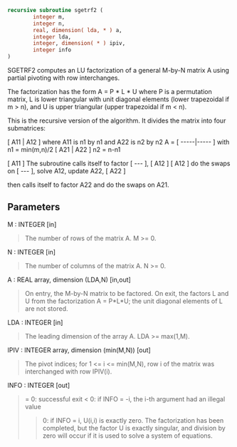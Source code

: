 ```fortran
recursive subroutine sgetrf2 (
        integer m,
        integer n,
        real, dimension( lda, * ) a,
        integer lda,
        integer, dimension( * ) ipiv,
        integer info
)
```

SGETRF2 computes an LU factorization of a general M-by-N matrix A
using partial pivoting with row interchanges.

The factorization has the form
A = P \* L \* U
where P is a permutation matrix, L is lower triangular with unit
diagonal elements (lower trapezoidal if m > n), and U is upper
triangular (upper trapezoidal if m < n).

This is the recursive version of the algorithm. It divides
the matrix into four submatrices:

[  A11 | A12  ]  where A11 is n1 by n1 and A22 is n2 by n2
A = [ -----|----- ]  with n1 = min(m,n)/2
[  A21 | A22  ]       n2 = n-n1

[ A11 ]
The subroutine calls itself to factor [ --- ],
[ A12 ]
[ A12 ]
do the swaps on [ --- ], solve A12, update A22,
[ A22 ]

then calls itself to factor A22 and do the swaps on A21.

## Parameters
M : INTEGER [in]
> The number of rows of the matrix A.  M >= 0.

N : INTEGER [in]
> The number of columns of the matrix A.  N >= 0.

A : REAL array, dimension (LDA,N) [in,out]
> On entry, the M-by-N matrix to be factored.
> On exit, the factors L and U from the factorization
> A = P\*L\*U; the unit diagonal elements of L are not stored.

LDA : INTEGER [in]
> The leading dimension of the array A.  LDA >= max(1,M).

IPIV : INTEGER array, dimension (min(M,N)) [out]
> The pivot indices; for 1 <= i <= min(M,N), row i of the
> matrix was interchanged with row IPIV(i).

INFO : INTEGER [out]
> = 0:  successful exit
> < 0:  if INFO = -i, the i-th argument had an illegal value
> > 0:  if INFO = i, U(i,i) is exactly zero. The factorization
> has been completed, but the factor U is exactly
> singular, and division by zero will occur if it is used
> to solve a system of equations.
